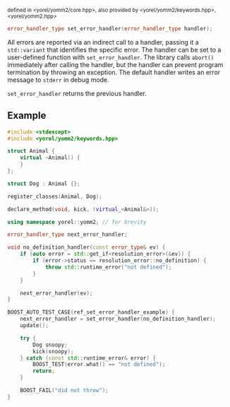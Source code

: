 
<sub>defined in <yorel/yomm2/core.hpp>, also provided by <yorel/yomm2/keywords.hpp>, <yorel/yomm2.hpp></sub><br/>

```c++
error_handler_type set_error_handler(error_handler_type handler);
```

All errors are reported via an indirect call to a handler, passing it a
`std::variant` that identifies the specific error. The handler can be set to
a user-defined function with `set_error_handler`. The library calls `abort()`
immediately after calling the handler, but the handler can prevent program
termination by throwing an exception. The default handler writes an error
message to `stderr` in debug mode.

`set_error_handler` returns the previous handler.

## Example


```c++
#include <stdexcept>
#include <yorel/yomm2/keywords.hpp>

struct Animal {
    virtual ~Animal() {
    }
};

struct Dog : Animal {};

register_classes(Animal, Dog);

declare_method(void, kick, (virtual_<Animal&>));

using namespace yorel::yomm2; // for brevity

error_handler_type next_error_handler;

void no_definition_handler(const error_type& ev) {
    if (auto error = std::get_if<resolution_error>(&ev)) {
        if (error->status == resolution_error::no_definition) {
            throw std::runtime_error("not defined");
        }
    }

    next_error_handler(ev);
}

BOOST_AUTO_TEST_CASE(ref_set_error_handler_example) {
    next_error_handler = set_error_handler(no_definition_handler);
    update();

    try {
        Dog snoopy;
        kick(snoopy);
    } catch (const std::runtime_error& error) {
        BOOST_TEST(error.what() == "not defined");
        return;
    }

    BOOST_FAIL("did not throw");
}
```
